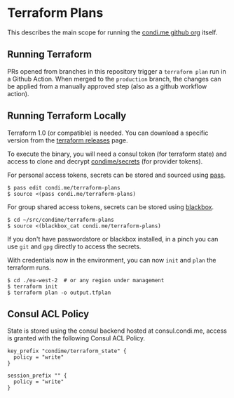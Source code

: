 # Terraform Plans

This describes the main scope for running the [condi.me github org][1] itself.

## Running Terraform

PRs opened from branches in this repository trigger a `terraform plan` run in
a Github Action. When merged to the `production` branch, the changes can be
applied from a manually approved step (also as a github workflow action).

## Running Terraform Locally

Terraform 1.0 (or compatible) is needed. You can download a specific version
from the [terraform releases][2] page.

To execute the binary, you will need a consul token (for terraform state)
and access to clone and decrypt [condime/secrets][3] (for provider tokens).

For personal access tokens, secrets can be stored and sourced using [pass][4].

    $ pass edit condi.me/terraform-plans
    $ source <(pass condi.me/terraform-plans)

For group shared access tokens, secrets can be stored using [blackbox][5].

    $ cd ~/src/condime/terraform-plans
    $ source <(blackbox_cat condi.me/terraform-plans)

If you don't have passwordstore or blackbox installed, in a pinch you can
use `git` and `gpg` directly to access the secrets.

With credentials now in the environment, you can now `init` and `plan` the
terraform runs.

    $ cd ./eu-west-2  # or any region under management
    $ terraform init
    $ terraform plan -o output.tfplan

## Consul ACL Policy

State is stored using the consul backend hosted at consul.condi.me, access is
granted with the following Consul ACL Policy.

```hcl
key_prefix "condime/terraform_state" {
  policy = "write"
}

session_prefix "" {
  policy = "write"
}
```

[1]: https://github.com/condime
[2]: https://github.com/hashicorp/terraform/releases
[3]: https://github.com/condime/secrets
[4]: https://passwordstore.org
[5]: https://github.com/stackexchange/blackbox
